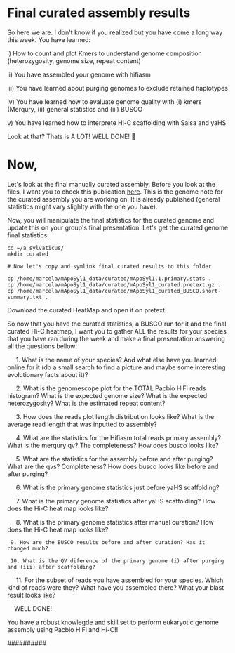 # Final curated assembly results

So here we are. I don't know if you realized but you have come a long way this week. You have learned:

i) How to count and plot Kmers to understand genome composition (heterozygosity, genome size, repeat content)

ii) You have assembled your genome with hifiasm

iii) You have learned about purging genomes to exclude retained haplotypes

iv) You have learned how to evaluate genome quality with (i) kmers (Merqury, (ii) general statistics and (iii) BUSCO

v) You have learned how to interprete Hi-C scaffolding with Salsa and yaHS

Look at that? Thats is A LOT! WELL DONE! :clap: 

# Now,

Let's look at the final manually curated assembly. 
Before you look at the files, I want you to check this publication [here](https://wellcomeopenresearch.org/articles/8-442/v1). This is the genome note for the curated assembly you are working on. It is already published (general statistics might vary slighlty with the one you have). 

Now, you will manipulate the final statistics for the curated genome and update this on your group's final presentation.
Let's get the curated genome final statistics:

```console
cd ~/a_sylvaticus/
mkdir curated

# Now let's copy and symlink final curated results to this folder

cp /home/marcela/mApoSyl1_data/curated/mApoSyl1.1.primary.stats .
cp /home/marcela/mApoSyl1_data/curated/mApoSyl1_curated.pretext.gz .
cp /home/marcela/mApoSyl1_data/curated/mApoSyl1_curated_BUSCO.short-summary.txt .
```

Download the curated HeatMap and open it on pretext.

So now that you have the curated statistics, a BUSCO run for it and the final curated Hi-C heatmap, I want you to gather ALL the results for your species that you have ran during the week and make a final presentation answering all the questions bellow:

     1\. What is the name of your species? And what else have you learned online for it (do a small search to find a picture and maybe some interesting evolutionary facts about it)?

     2\. What is the genomescope plot for the TOTAL Pacbio HiFi reads histogram? What is the expected genome size? What is the expected heterozygosity? What is the estimated repeat content?

     3\. How does the reads plot length distribution looks like? What is the average read length that was inputted to assembly?

     4\. What are the statistics for the Hifiasm total reads primary assembly? What is the merqury qv? The completeness? How does busco looks like?

     5\. What are the statistics for the assembly before and after purging? What are the qvs? Completeness? How does busco looks like before and after purging?

     6\. What is the primary genome statistics just before yaHS scaffolding?

     7\. What is the primary genome statistics after yaHS scaffolding? How does the Hi-C heat map looks like?

     8\. What is the primary genome statistics after manual curation? How does the Hi-C heat map looks like? 
    
     9. How are the BUSCO results before and after curation? Has it changed much? 
    
     10. What is the QV diference of the primary genome (i) after purging and (iii) after scaffolding? 

     11\. For the subset of reads you have assembled for your species. Which kind of reads were they? What have you assembled there? What your blast result looks like?

   
WELL DONE! 

You have a robust knowlegde and skill set to perform eukaryotic genome assembly using Pacbio HiFi and Hi-C!!


##########
